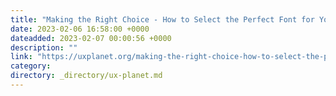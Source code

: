 ```yaml
---
title: "Making the Right Choice - How to Select the Perfect Font for Your UI"
date: 2023-02-06 16:58:00 +0000
dateadded: 2023-02-07 00:00:56 +0000
description: ""
link: "https://uxplanet.org/making-the-right-choice-how-to-select-the-perfect-font-for-your-ui-e14e593f6aef?source=rss----819cc2aaeee0---4"
category:
directory: _directory/ux-planet.md
---
```

